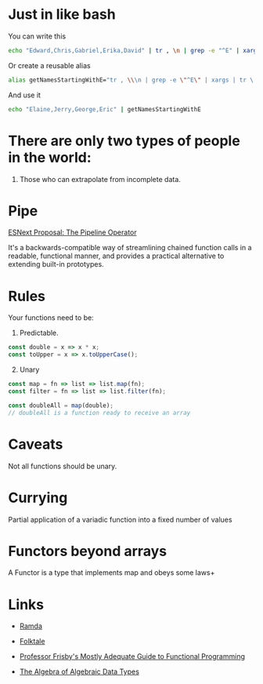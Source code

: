 Just in like bash
=================

You can write this

```bash
echo "Edward,Chris,Gabriel,Erika,David" | tr , \n | grep -e "^E" | xargs | tr \  ,
```

Or create a reusable alias

```bash
alias getNamesStartingWithE="tr , \\\n | grep -e \"^E\" | xargs | tr \  ,"
```

And use it
```bash
echo "Elaine,Jerry,George,Eric" | getNamesStartingWithE
```

There are only two types of people in the world:
================================================

1. Those who can extrapolate from incomplete data.

Pipe
====

[ESNext Proposal: The Pipeline Operator](https://github.com/tc39/proposal-pipeline-operator)

 It's a backwards-compatible way of streamlining chained function calls in a
 readable, functional manner, and provides a practical alternative to extending
 built-in prototypes.

Rules
=====

Your functions need to be:

1. Predictable.

```JavaScript
const double = x => x * x;
const toUpper = x => x.toUpperCase();
```

2. Unary
```JavaScript
const map = fn => list => list.map(fn);
const filter = fn => list => list.filter(fn);

const doubleAll = map(double);
// doubleAll is a function ready to receive an array
```

Caveats
=======

Not all functions should be unary.

Currying
========

Partial application of a variadic function into a fixed number of values

Functors beyond arrays
======================

A Functor is a type that implements map and obeys some laws+

Links
=====

- [Ramda](http://ramdajs.com)

- [Folktale](https://github.com/origamitower/folktale)

- [Professor Frisby's Mostly Adequate Guide to Functional Programming](https://drboolean.gitbooks.io/mostly-adequate-guide/)

- [The Algebra of Algebraic Data Types](http://chris-taylor.github.io/blog/2013/02/10/the-algebra-of-algebraic-data-types/)
